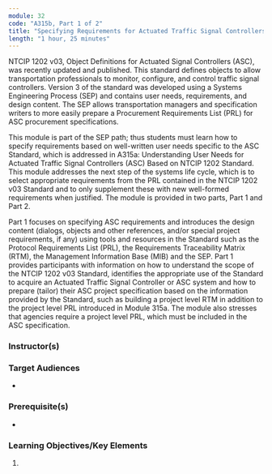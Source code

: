 ```yaml
---
module: 32
code: "A315b, Part 1 of 2"
title: "Specifying Requirements for Actuated Traffic Signal Controllers (ASC) Based on NTCIP 1202 v03 Standard (Updated 2021)"
length: "1 hour, 25 minutes"
---
```

NTCIP 1202 v03, Object Definitions for Actuated Signal Controllers (ASC), was recently updated and published. This standard defines objects to allow transportation professionals to monitor, configure, and control traffic signal controllers. Version 3 of the standard was developed using a Systems Engineering Process (SEP) and contains user needs, requirements, and design content. The SEP allows transportation managers and specification writers to more easily prepare a Procurement Requirements List (PRL) for ASC procurement specifications.

This module is part of the SEP path; thus students must learn how to specify requirements based on well-written user needs specific to the ASC Standard, which is addressed in A315a: Understanding User Needs for Actuated Traffic Signal Controllers (ASC) Based on NTCIP 1202 Standard. This module addresses the next step of the systems life cycle, which is to select appropriate requirements from the PRL contained in the NTCIP 1202 v03 Standard and to only supplement these with new well-formed requirements when justified. The module is provided in two parts, Part 1 and Part 2.

Part 1 focuses on specifying ASC requirements and introduces the design content (dialogs, objects and other references, and/or special project requirements, if any) using tools and resources in the Standard such as the Protocol Requirements List (PRL), the Requirements Traceability Matrix (RTM), the Management Information Base (MIB) and the SEP. Part 1 provides participants with information on how to understand the scope of the NTCIP 1202 v03 Standard, identifies the appropriate use of the Standard to acquire an Actuated Traffic Signal Controller or ASC system and how to prepare (tailor) their ASC project specification based on the information provided by the Standard, such as building a project level RTM in addition to the project level PRL introduced in Module 315a. The module also stresses that agencies require a project level PRL, which must be included in the ASC specification.

### Instructor(s)


### Target Audiences
* 

### Prerequisite(s)
* 

### Learning Objectives/Key Elements
1. 